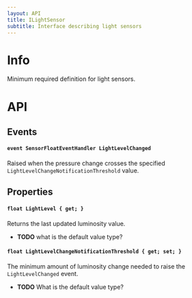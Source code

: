 ```yaml
---
layout: API
title: ILightSensor
subtitle: Interface describing light sensors
---
```


# Info

Minimum required definition for light sensors.

# API

## Events

#### `event SensorFloatEventHandler LightLevelChanged`

Raised when the pressure change crosses the specified `LightLevelChangeNotificationThreshold` value.

## Properties

#### `float LightLevel { get; }`

Returns the last updated luminosity value.

* **TODO** what is the default value type?

#### `float LightLevelChangeNotificationThreshold { get; set; }`

The minimum amount of luminosity change needed to raise the `LightLevelChanged` event.

* **TODO** What is the default value type?

